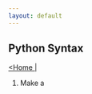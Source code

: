 ```yaml
---
layout: default
---
```

<head>
    <link rel="stylesheet" type="text/css" href="../../../../../style.css" />
</head>

## Python Syntax
[<Home |](../../../../index.md)


1. Make a 